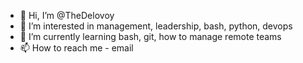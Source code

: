 - 👋 Hi, I’m @TheDelovoy
- 👀 I’m interested in management, leadership, bash, python, devops
- 🌱 I’m currently learning bash, git, how to manage remote teams
- 📫 How to reach me - email

<!---
TheDelovoy/TheDelovoy is a ✨ special ✨ repository because its `README.md` (this file) appears on your GitHub profile.
You can click the Preview link to take a look at your changes.
--->
